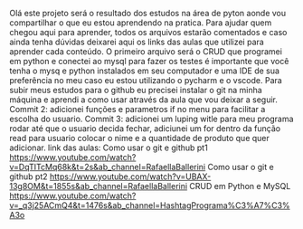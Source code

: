 Olá este projeto será o resultado dos estudos na área de pyton aonde vou compartilhar o que eu estou aprendendo na pratica.
Para ajudar quem chegou aqui para aprender, todos os arquivos estarão comentados e caso ainda tenha dúvidas deixarei aqui os links das aulas que utilizei para aprender cada conteúdo.
O primeiro arquivo será o CRUD que programei em python e conectei ao mysql para fazer os testes é importante que você tenha o mysq e python instalados em seu computador e uma IDE de sua preferência no meu caso eu estou utilizando o pycharm e o vscode.
Para subir meus estudos para o github eu precisei instalar o git na minha máquina e aprendi a como usar através da aula que vou deixar a seguir.
Commit 2: adicionei funções e parametros if no menu para facilitar a escolha do usuario.
Commit 3: adicionei um luping witle para meu programa rodar até que o usuario decida fechar, adiciunei um for dentro da função read para usuario colocar o nime e a quantidade de produto que quer adicionar.
link das aulas:
Como usar o git e github pt1 https://www.youtube.com/watch?v=DqTITcMq68k&t=2s&ab_channel=RafaellaBallerini 
Como usar o git e github pt2 https://www.youtube.com/watch?v=UBAX-13g8OM&t=1855s&ab_channel=RafaellaBallerini
CRUD em Python e MySQL https://www.youtube.com/watch?v=_q3j25ACmQ4&t=1476s&ab_channel=HashtagPrograma%C3%A7%C3%A3o
